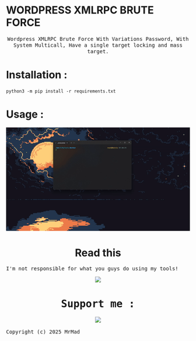 # WORDPRESS XMLRPC BRUTE FORCE

<div align="center">
    <samp>Wordpress XMLRPC Brute Force With Variations Password, With System Multicall,
    Have a single target locking and mass target.</samp>
</div>


<h1>Installation : </h1>

```
python3 -m pip install -r requirements.txt
```

<h1>Usage : </h1>
<img src="https://raw.githubusercontent.com/MadExploits/WP-XMLRPC/refs/heads/main/usage.gif">



<div align="center"><h1>Read this</h1></div>

<samp>

I'm not responsible for what you guys do using my tools!

<div align="center">
<img src="https://raw.githubusercontent.com/MadExploits/Gecko/main/image.png">  
</div>


<div align="center">
 <h1> Support me : </h1>
<a href="https://www.buymeacoffee.com/muhsatria"><img src="https://img.buymeacoffee.com/button-api/?text=Buy me a coffee&emoji=☕&slug=muhsatria&button_colour=FFDD00&font_colour=000000&font_family=Comic&outline_colour=000000&coffee_colour=ffffff" /></a>
</div>


Copyright (c) 2025 MrMad
</samp>
